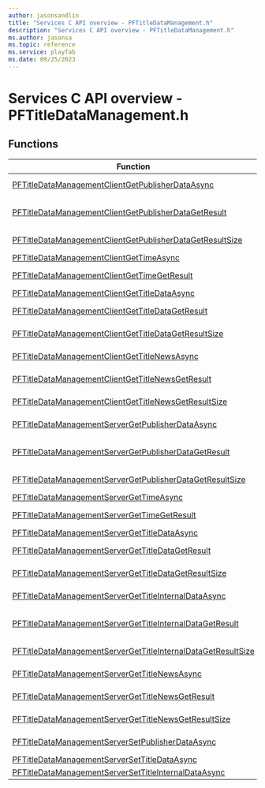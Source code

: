 ```yaml
---
author: jasonsandlin
title: "Services C API overview - PFTitleDataManagement.h"
description: "Services C API overview - PFTitleDataManagement.h"
ms.author: jasonsa
ms.topic: reference
ms.service: playfab
ms.date: 09/25/2023
---
```


# Services C API overview - PFTitleDataManagement.h

  
## Functions  

| Function | Description |  
| --- | --- |  
| [PFTitleDataManagementClientGetPublisherDataAsync](functions/pftitledatamanagementclientgetpublisherdataasync.md) | Retrieves the key-value store of custom publisher settings |  
| [PFTitleDataManagementClientGetPublisherDataGetResult](functions/pftitledatamanagementclientgetpublisherdatagetresult.md) | Gets the result of a successful PFTitleDataManagementClientGetPublisherDataAsync call. |  
| [PFTitleDataManagementClientGetPublisherDataGetResultSize](functions/pftitledatamanagementclientgetpublisherdatagetresultsize.md) | Get the size in bytes needed to store the result of a ClientGetPublisherData call. |  
| [PFTitleDataManagementClientGetTimeAsync](functions/pftitledatamanagementclientgettimeasync.md) | Retrieves the current server time |  
| [PFTitleDataManagementClientGetTimeGetResult](functions/pftitledatamanagementclientgettimegetresult.md) | Gets the result of a successful PFTitleDataManagementClientGetTimeAsync call. |  
| [PFTitleDataManagementClientGetTitleDataAsync](functions/pftitledatamanagementclientgettitledataasync.md) | Retrieves the key-value store of custom title settings |  
| [PFTitleDataManagementClientGetTitleDataGetResult](functions/pftitledatamanagementclientgettitledatagetresult.md) | Gets the result of a successful PFTitleDataManagementClientGetTitleDataAsync call. |  
| [PFTitleDataManagementClientGetTitleDataGetResultSize](functions/pftitledatamanagementclientgettitledatagetresultsize.md) | Get the size in bytes needed to store the result of a ClientGetTitleData call. |  
| [PFTitleDataManagementClientGetTitleNewsAsync](functions/pftitledatamanagementclientgettitlenewsasync.md) | Retrieves the title news feed, as configured in the developer portal |  
| [PFTitleDataManagementClientGetTitleNewsGetResult](functions/pftitledatamanagementclientgettitlenewsgetresult.md) | Gets the result of a successful PFTitleDataManagementClientGetTitleNewsAsync call. |  
| [PFTitleDataManagementClientGetTitleNewsGetResultSize](functions/pftitledatamanagementclientgettitlenewsgetresultsize.md) | Get the size in bytes needed to store the result of a ClientGetTitleNews call. |  
| [PFTitleDataManagementServerGetPublisherDataAsync](functions/pftitledatamanagementservergetpublisherdataasync.md) | Retrieves the key-value store of custom publisher settings |  
| [PFTitleDataManagementServerGetPublisherDataGetResult](functions/pftitledatamanagementservergetpublisherdatagetresult.md) | Gets the result of a successful PFTitleDataManagementServerGetPublisherDataAsync call. |  
| [PFTitleDataManagementServerGetPublisherDataGetResultSize](functions/pftitledatamanagementservergetpublisherdatagetresultsize.md) | Get the size in bytes needed to store the result of a ServerGetPublisherData call. |  
| [PFTitleDataManagementServerGetTimeAsync](functions/pftitledatamanagementservergettimeasync.md) | Retrieves the current server time |  
| [PFTitleDataManagementServerGetTimeGetResult](functions/pftitledatamanagementservergettimegetresult.md) | Gets the result of a successful PFTitleDataManagementServerGetTimeAsync call. |  
| [PFTitleDataManagementServerGetTitleDataAsync](functions/pftitledatamanagementservergettitledataasync.md) | Retrieves the key-value store of custom title settings |  
| [PFTitleDataManagementServerGetTitleDataGetResult](functions/pftitledatamanagementservergettitledatagetresult.md) | Gets the result of a successful PFTitleDataManagementServerGetTitleDataAsync call. |  
| [PFTitleDataManagementServerGetTitleDataGetResultSize](functions/pftitledatamanagementservergettitledatagetresultsize.md) | Get the size in bytes needed to store the result of a ServerGetTitleData call. |  
| [PFTitleDataManagementServerGetTitleInternalDataAsync](functions/pftitledatamanagementservergettitleinternaldataasync.md) | Retrieves the key-value store of custom internal title settings |  
| [PFTitleDataManagementServerGetTitleInternalDataGetResult](functions/pftitledatamanagementservergettitleinternaldatagetresult.md) | Gets the result of a successful PFTitleDataManagementServerGetTitleInternalDataAsync call. |  
| [PFTitleDataManagementServerGetTitleInternalDataGetResultSize](functions/pftitledatamanagementservergettitleinternaldatagetresultsize.md) | Get the size in bytes needed to store the result of a ServerGetTitleInternalData call. |  
| [PFTitleDataManagementServerGetTitleNewsAsync](functions/pftitledatamanagementservergettitlenewsasync.md) | Retrieves the title news feed, as configured in the developer portal |  
| [PFTitleDataManagementServerGetTitleNewsGetResult](functions/pftitledatamanagementservergettitlenewsgetresult.md) | Gets the result of a successful PFTitleDataManagementServerGetTitleNewsAsync call. |  
| [PFTitleDataManagementServerGetTitleNewsGetResultSize](functions/pftitledatamanagementservergettitlenewsgetresultsize.md) | Get the size in bytes needed to store the result of a ServerGetTitleNews call. |  
| [PFTitleDataManagementServerSetPublisherDataAsync](functions/pftitledatamanagementserversetpublisherdataasync.md) | Updates the key-value store of custom publisher settings |  
| [PFTitleDataManagementServerSetTitleDataAsync](functions/pftitledatamanagementserversettitledataasync.md) | Updates the key-value store of custom title settings |  
| [PFTitleDataManagementServerSetTitleInternalDataAsync](functions/pftitledatamanagementserversettitleinternaldataasync.md) | Updates the key-value store of custom title settings |  
